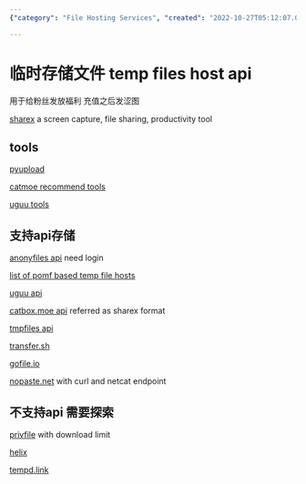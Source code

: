 ```yaml
---
{"category": "File Hosting Services", "created": "2022-10-27T05:12:07.000Z", "date": "2022-10-27 05:12:07", "description": "This article discusses temporary file hosting services like Anonyfiles, Pomf-based temp files, Uguu API, Catbox.Moe, TmpFiles, and Transfer.sh, which offer file storage for sharing purposes, fan rewards, and screenshot capturing. The article also highlights various supporting tools such as ShareX, PyUpload, Catmoe Recommend Tools, and Uguu Tools.", "modified": "2022-12-14T23:21:47.355Z", "tags": ["temporary_file_hosting", "anonyfiles", "pomf", "uguu_api", "catbox_moe", "tmpfiles", "transfer.sh"], "title": "临时存储文件 temp fiiles host api"}

---
```


# 临时存储文件 temp files host api

用于给粉丝发放福利 充值之后发涩图

[sharex](https://getsharex.com) a screen capture, file sharing, productivity tool

## tools

[pyupload](https://github.com/yukinotenshi/pyupload)

[catmoe recommend tools](https://catbox.moe/tools.php)

[uguu tools](https://www.uguu.se/tools.html)

## 支持api存储

[anonyfiles api](https://anonfiles.com/docs/api) need login

[list of pomf based temp file hosts](https://status.uguu.se/clones.html)

[uguu api](https://www.uguu.se/tools.html)

[catbox.moe api](https://catbox.moe/sharexcode.txt) referred as sharex format

[tmpfiles api](https://tmpfiles.org/api)

[transfer.sh](https://transfer.sh)

[gofile.io](https://gofile.io/welcome)

[nopaste.net](https://nopaste.net/curl) with curl and netcat endpoint

## 不支持api 需要探索

[privfile](https://privfile.com) with download limit

[helix](https://helix.xanceegor.dev)

[tempd.link](https://tempd.link/tos)
